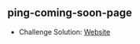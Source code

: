 ## ping-coming-soon-page

- Challenge Solution: [Website](https://alejandrojust.github.io/frontendmentor/ping-coming-soon-page/)
